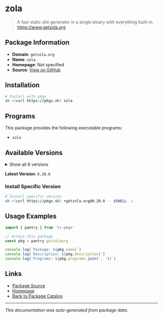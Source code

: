 # zola

> A fast static site generator in a single binary with everything built-in. https://www.getzola.org

## Package Information

- **Domain**: `getzola.org`
- **Name**: `zola`
- **Homepage**: Not specified
- **Source**: [View on GitHub](https://github.com/pkgxdev/pantry/tree/main/projects/getzola.org/package.yml)

## Installation

```bash
# Install with pkgx
sh <(curl https://pkgx.sh) zola
```

## Programs

This package provides the following executable programs:

- `zola`

## Available Versions

<details>
<summary>Show all 6 versions</summary>

- `0.20.0`, `0.19.2`, `0.19.1`, `0.19.0`, `0.18.0`
- `0.17.2`

</details>

**Latest Version**: `0.20.0`

### Install Specific Version

```bash
# Install specific version
sh <(curl https://pkgx.sh) +getzola.org@0.20.0 -- $SHELL -i
```

## Usage Examples

```typescript
import { pantry } from 'ts-pkgx'

// Access this package
const pkg = pantry.getzolaorg

console.log(`Package: ${pkg.name}`)
console.log(`Description: ${pkg.description}`)
console.log(`Programs: ${pkg.programs.join(', ')}`)
```

## Links

- [Package Source](https://github.com/pkgxdev/pantry/tree/main/projects/getzola.org/package.yml)
- [Homepage](#)
- [Back to Package Catalog](../package-catalog.md)

---

*This documentation was auto-generated from package data.*
